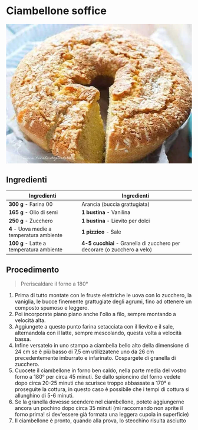 # Ciambellone soffice

![](../img/Ciambellone-soffice.webp)

## Ingredienti

| Ingredienti                  | Ingredienti             |
| ---------------------------- | ----------------------- |
| **300 g** - Farina 00 | Arancia (buccia grattugiata) |
| **165 g** - Olio di semi | **1 bustina** - Vanilina |
| **250 g** - Zucchero | **1 bustina** - Lievito per dolci |
| **4** - Uova medie a temperatura ambiente | **1 pizzico** - Sale |
| **100 g** - Latte a temperatura ambiente| **4-5 cucchiai** - Granella di zucchero per decorare (o zucchero a velo) |

## Procedimento

> Preriscaldare il forno a 180°

1. Prima di tutto montate con le fruste elettriche le uova con lo zucchero, la vaniglia, le bucce finemente grattugiate degli agrumi, fino ad ottenere un composto spumoso e leggero.
1. Poi incorporate piano piano anche l'olio a filo, sempre montando a velocità alta.
1. Aggiungete a questo punto farina setacciata con il lievito e il sale, alternandola con il latte, sempre mescolando, questa volta a velocità bassa.
1. Infine versatelo in uno stampo a ciambella bello alto della dimensione di 24 cm se è più basso di 7,5 cm  utilizzatene uno da 26 cm precedentemente imburrato e infarinato. Cospargete di granella di zucchero.
1. Cuocete il ciambellone in forno ben caldo, nella parte media del vostro forno a 180° per circa 45 minuti.  Se dallo spioncino del forno vedete dopo circa 20-25 minuti che scurisce troppo abbassate a 170° e proseguite la cottura, in questo caso è possibile che i tempi di cottura si allunghino di 5-6 minuti.
1. Se la granella dovesse scendere nel ciambellone, potete aggiungerne ancora un pochino dopo circa 35 minuti (mi raccomando non aprite il forno prima! si dev'essere già formata una leggera cupola in superficie)
1. Il ciambellone è pronto, quando alla prova, lo stecchino risulta asciutto


